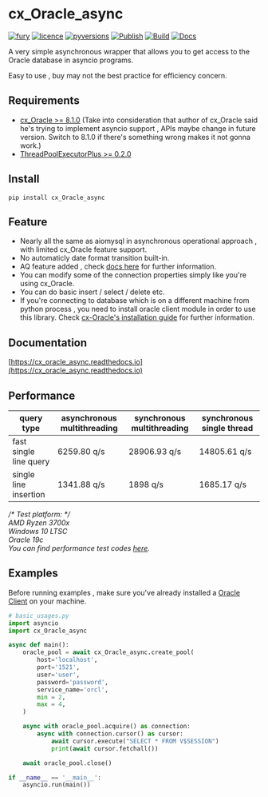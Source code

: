 # cx_Oracle_async
[![fury](https://badge.fury.io/py/cx-Oracle-async.svg)](https://badge.fury.io/py/cx-Oracle-async)
[![licence](https://img.shields.io/github/license/GoodManWEN/cx_Oracle_async)](https://github.com/GoodManWEN/cx_Oracle_async/blob/master/LICENSE)
[![pyversions](https://img.shields.io/pypi/pyversions/cx-Oracle-async.svg)](https://pypi.org/project/cx-Oracle-async/)
[![Publish](https://github.com/GoodManWEN/cx_Oracle_async/workflows/Publish/badge.svg)](https://github.com/GoodManWEN/cx_Oracle_async/actions?query=workflow:Publish)
[![Build](https://github.com/GoodManWEN/cx_Oracle_async/workflows/Build/badge.svg)](https://github.com/GoodManWEN/cx_Oracle_async/actions?query=workflow:Build)
[![Docs](https://readthedocs.org/projects/cx-oracle-async/badge/?version=latest)](https://readthedocs.org/projects/cx-oracle-async/)

A very simple asynchronous wrapper that allows you to get access to the Oracle database in asyncio programs.

Easy to use , buy may not the best practice for efficiency concern.

## Requirements
- [cx_Oracle >= 8.1.0](https://github.com/oracle/python-cx_Oracle) (Take into consideration that author of cx_Oracle said he's trying to implement asyncio support , APIs maybe change in future version. Switch to 8.1.0 if there's something wrong makes it not gonna work.)
- [ThreadPoolExecutorPlus >= 0.2.0](https://github.com/GoodManWEN/ThreadPoolExecutorPlus)

## Install

    pip install cx_Oracle_async

## Feature
- Nearly all the same as aiomysql in asynchronous operational approach , with limited cx_Oracle feature support.
- No automaticly date format transition built-in.
- AQ feature added , check [docs here](https://cx_oracle_async.readthedocs.io/en/latest/user_guide/advancedfeatures.html#oracle-advanced-queuing-aq) for further information.
- You can modify some of the connection properties simply like you're using cx_Oracle. 
- You can do basic insert / select / delete etc.
- If you're connecting to database which is on a different machine from python process , you need to install oracle client module in order to use this library. Check [cx-Oracle's installation guide](https://cx-oracle.readthedocs.io/en/latest/user_guide/installation.html) for further information.

## Documentation

[https://cx_oracle_async.readthedocs.io](https://cx_oracle_async.readthedocs.io)

## Performance
query type | asynchronous multithreading | synchronous multithreading | synchronous single thread
-|-|-|-
fast single line query | 6259.80 q/s | 28906.93 q/s | 14805.61 q/s
single line insertion | 1341.88 q/s | 1898 q/s | 1685.17 q/s

*/\* Test platform: \*/*<br>
*AMD Ryzen 3700x*<br>
*Windows 10 LTSC*<br>
*Oracle 19c*<br>
*You can find performance test codes [here](https://github.com/GoodManWEN/cx_Oracle_async/blob/main/misc).*

## Examples
Before running examples , make sure you've already installed a [Oracle Client](https://cx-oracle-async.readthedocs.io/en/latest/user_guide/quickstart.html#install-oracle-client) on your machine.
```Python
# basic_usages.py
import asyncio
import cx_Oracle_async

async def main():
    oracle_pool = await cx_Oracle_async.create_pool(
        host='localhost', 
        port='1521',
        user='user', 
        password='password',
        service_name='orcl', 
        min = 2,
        max = 4,
    )

    async with oracle_pool.acquire() as connection:
        async with connection.cursor() as cursor:
            await cursor.execute("SELECT * FROM V$SESSION")
            print(await cursor.fetchall())

    await oracle_pool.close()

if __name__ == '__main__':
    asyncio.run(main())
```